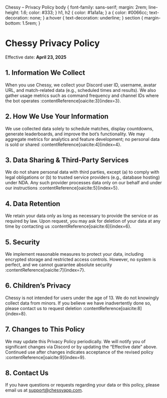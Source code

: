   Chessy – Privacy Policy body { font-family: sans-serif; margin: 2rem; line-height: 1.6; color: #333; } h1, h2 { color: #1a1a1a; } a { color: #0066cc; text-decoration: none; } a:hover { text-decoration: underline; } section { margin-bottom: 1.5rem; }

Chessy Privacy Policy
=====================

Effective date: **April 23, 2025**

1\. Information We Collect
--------------------------

When you use Chessy, we collect your Discord user ID, username, avatar URL, and match-related data (e.g., scheduled times and results). We also gather usage metrics such as command frequency and channel IDs where the bot operates :contentReference\[oaicite:3\]{index=3}.

2\. How We Use Your Information
-------------------------------

We use collected data solely to schedule matches, display countdowns, generate leaderboards, and improve the bot’s functionality. We may aggregate metrics for analytics and feature development; no personal data is sold or shared :contentReference\[oaicite:4\]{index=4}.

3\. Data Sharing & Third-Party Services
---------------------------------------

We do not share personal data with third parties, except (a) to comply with legal obligations or (b) to trusted service providers (e.g., database hosting) under NDA. Any such provider processes data only on our behalf and under our instructions :contentReference\[oaicite:5\]{index=5}.

4\. Data Retention
------------------

We retain your data only as long as necessary to provide the service or as required by law. Upon request, you may ask for deletion of your data at any time by contacting us :contentReference\[oaicite:6\]{index=6}.

5\. Security
------------

We implement reasonable measures to protect your data, including encrypted storage and restricted access controls. However, no system is perfect, and we cannot guarantee absolute security :contentReference\[oaicite:7\]{index=7}.

6\. Children’s Privacy
----------------------

Chessy is not intended for users under the age of 13. We do not knowingly collect data from minors. If you believe we have inadvertently done so, please contact us to request deletion :contentReference\[oaicite:8\]{index=8}.

7\. Changes to This Policy
--------------------------

We may update this Privacy Policy periodically. We will notify you of significant changes via Discord or by updating the “Effective date” above. Continued use after changes indicates acceptance of the revised policy :contentReference\[oaicite:9\]{index=9}.

8\. Contact Us
--------------

If you have questions or requests regarding your data or this policy, please email us at [support@chessyapp.com](mailto:support@chessyapp.com).
